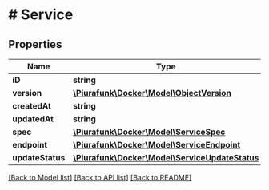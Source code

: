 # # Service

## Properties

Name | Type | Description | Notes
------------ | ------------- | ------------- | -------------
**iD** | **string** |  | [optional] 
**version** | [**\Piurafunk\Docker\Model\ObjectVersion**](ObjectVersion.md) |  | [optional] 
**createdAt** | **string** |  | [optional] 
**updatedAt** | **string** |  | [optional] 
**spec** | [**\Piurafunk\Docker\Model\ServiceSpec**](ServiceSpec.md) |  | [optional] 
**endpoint** | [**\Piurafunk\Docker\Model\ServiceEndpoint**](ServiceEndpoint.md) |  | [optional] 
**updateStatus** | [**\Piurafunk\Docker\Model\ServiceUpdateStatus**](ServiceUpdateStatus.md) |  | [optional] 

[[Back to Model list]](../../README.md#documentation-for-models) [[Back to API list]](../../README.md#documentation-for-api-endpoints) [[Back to README]](../../README.md)


